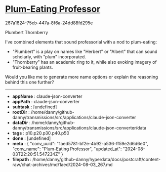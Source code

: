 # [Plum-Eating Professor](https://claude.ai/chat/1aed5781-bf2e-4b92-a536-ff59e2d6d6e0)

267a1824-75eb-447a-8f6a-24dd88fd295e

 Plumbert Thornberry

I've combined elements that sound professorial with a nod to plum-eating:

- "Plumbert" is a play on names like "Herbert" or "Albert" that can sound scholarly, with "plum" incorporated.
- "Thornberry" has an academic ring to it, while also evoking imagery of fruit-bearing plants.

Would you like me to generate more name options or explain the reasoning behind this one further?

---

* **appName** : claude-json-converter
* **appPath** : claude-json-converter
* **subtask** : [undefined]
* **rootDir** : /home/danny/github-danny/transmissions/src/applications/claude-json-converter
* **dataDir** : /home/danny/github-danny/transmissions/src/applications/claude-json-converter/data
* **tags** : p10.p20.p30.p40.p50
* **done** : [undefined]
* **meta** : {
  "conv_uuid": "1aed5781-bf2e-4b92-a536-ff59e2d6d6e0",
  "conv_name": "Plum-Eating Professor",
  "updated_at": "2024-08-03T22:20:51.547234Z"
}
* **filepath** : /home/danny/github-danny/hyperdata/docs/postcraft/content-raw/chat-archives/md/1aed/2024-08-03_267.md